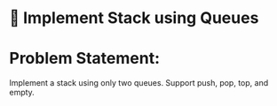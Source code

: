 # 🧩 Implement Stack using Queues
# Problem Statement:
Implement a stack using only two queues. Support push, pop, top, and empty.